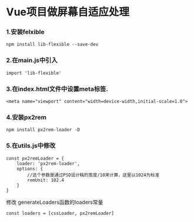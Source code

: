 # Vue项目做屏幕自适应处理

### 1.安装felxible
```
npm install lib-flexible --save-dev
```

### 2.在main.js中引入
```
import 'lib-flexible'
```

### 3.在index.html文件中设置meta标签.
```
<meta name="viewport" content="width=device-width,initial-scale=1.0">
```

### 4.安装px2rem
```
npm install px2rem-loader -D
```

### 5.在utils.js中修改
```
const px2remLoader = {
    loader: 'px2rem-loader',
    options: {
    	//这个参数是通过PSD设计稿的宽度/10来计算，这里以1024为标准
        remUnit: 102.4
    }
}
```
修改 generateLoaders函数的loaders常量
```
const loaders = [cssLoader, px2remLoader]
```